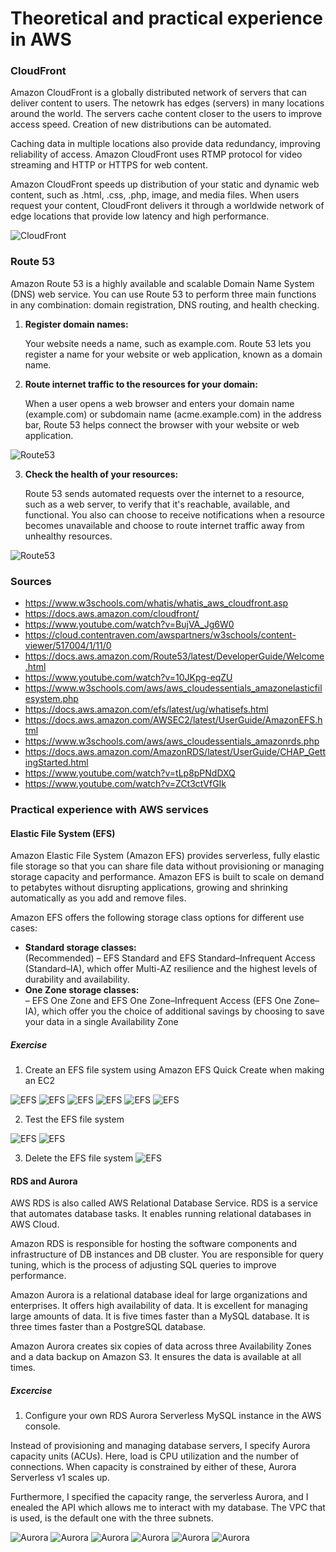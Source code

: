 # Theoretical and practical experience in AWS

### CloudFront 

Amazon CloudFront is a globally distributed network of servers that can deliver content to users. The netowrk has edges (servers) in many locations around the world. The servers cache content closer to the users to improve access speed. Creation of new distributions can be automated.

Caching data in multiple locations also provide data redundancy, improving reliability of access. Amazon CloudFront uses RTMP protocol for video streaming and HTTP or HTTPS for web content.

Amazon CloudFront speeds up distribution of your static and dynamic web content, such as .html, .css, .php, image, and media files. When users request your content, CloudFront delivers it through a worldwide network of edge locations that provide low latency and high performance.  

![CloudFront](../00_includes/05_AWS_II/18.Theo-Prac.png) 

### Route 53  
Amazon Route 53 is a highly available and scalable Domain Name System (DNS) web service. You can use Route 53 to perform three main functions in any combination: domain registration, DNS routing, and health checking.  
  
1. __Register domain names:__  

   Your website needs a name, such as example.com. Route 53 lets you register a name for your website or web application, known as a domain name.

2. __Route internet traffic to the resources for your domain:__  

   When a user opens a web browser and enters your domain name (example.com) or subdomain name (acme.example.com) in the address bar, Route 53 helps connect the browser with your website or web application.    

![Route53](../00_includes/05_AWS_II/19.Route53.png) 

3. __Check the health of your resources:__  

   Route 53 sends automated requests over the internet to a resource, such as a web server, to verify that it's reachable, available, and functional. You also can choose to receive notifications when a resource becomes unavailable and choose to route internet traffic away from unhealthy resources.  

![Route53](../00_includes/05_AWS_II/20.Healthycheck.png)   


### Sources
* https://www.w3schools.com/whatis/whatis_aws_cloudfront.asp 
* https://docs.aws.amazon.com/cloudfront/
* https://www.youtube.com/watch?v=BujVA_Jg6W0
* https://cloud.contentraven.com/awspartners/w3schools/content-viewer/517004/1/11/0 
* https://docs.aws.amazon.com/Route53/latest/DeveloperGuide/Welcome.html 
* https://www.youtube.com/watch?v=10JKpg-eqZU
* https://www.w3schools.com/aws/aws_cloudessentials_amazonelasticfilesystem.php
* https://docs.aws.amazon.com/efs/latest/ug/whatisefs.html
* https://docs.aws.amazon.com/AWSEC2/latest/UserGuide/AmazonEFS.html 
* https://www.w3schools.com/aws/aws_cloudessentials_amazonrds.php 
* https://docs.aws.amazon.com/AmazonRDS/latest/UserGuide/CHAP_GettingStarted.html 
* https://www.youtube.com/watch?v=tLp8pPNdDXQ 
* https://www.youtube.com/watch?v=ZCt3ctVfGIk 

### Practical experience with AWS services

#### Elastic File System (EFS)

Amazon Elastic File System (Amazon EFS) provides serverless, fully elastic file storage so that you can share file data without provisioning or managing storage capacity and performance. Amazon EFS is built to scale on demand to petabytes without disrupting applications, growing and shrinking automatically as you add and remove files. 

Amazon EFS offers the following storage class options for different use cases:

* __Standard storage classes:__   
(Recommended) – EFS Standard and EFS Standard–Infrequent Access (Standard–IA), which offer Multi-AZ resilience and the highest levels of durability and availability.
* __One Zone storage classes:__   
 – EFS One Zone and EFS One Zone–Infrequent Access (EFS One Zone–IA), which offer you the choice of additional savings by choosing to save your data in a single Availability Zone  

 ##### Exercise 

 1. Create an EFS file system using Amazon EFS Quick Create when making an EC2

 ![EFS](../00_includes/05_AWS_II/21.EC2created.png)
![EFS](../00_includes/05_AWS_II/22.EFS-storage.png)
![EFS](../00_includes/05_AWS_II/23.EFS-Storage-settings.png)
![EFS](../00_includes/05_AWS_II/24.Bashscript.png)
![EFS](../00_includes/05_AWS_II/25.NetworkSettings.png)
![EFS](../00_includes/05_AWS_II/26.Securitygroup.png)

 2. Test the EFS file system

![EFS](../00_includes/05_AWS_II/27.TestEFS.png)
![EFS](../00_includes/05_AWS_II/28.TesteEFS-file.png)

3. Delete the EFS file system
![EFS](../00_includes/05_AWS_II/29.DeleteFileSystem.png) 


#### RDS and Aurora 
AWS RDS is also called AWS Relational Database Service. RDS is a service that automates database tasks. It enables running relational databases in AWS Cloud.

Amazon RDS is responsible for hosting the software components and infrastructure of DB instances and DB cluster. You are responsible for query tuning, which is the process of adjusting SQL queries to improve performance.

Amazon Aurora is a relational database ideal for large organizations and enterprises. It offers high availability of data. It is excellent for managing large amounts of data. It is five times faster than a MySQL database. It is three times faster than a PostgreSQL database. 

Amazon Aurora creates six copies of data across three Availability Zones and a data backup on Amazon S3. It ensures the data is available at all times. 

##### Excercise

1. Configure your own RDS Aurora Serverless MySQL instance in the AWS console.   

Instead of provisioning and managing database servers, I specify Aurora capacity units (ACUs). Here, load is CPU utilization and the number of connections. When capacity is constrained by either of these, Aurora Serverless v1 scales up. 

Furthermore, I specified the capacity range, the serverless Aurora, and I enealed the API which allows me to interact with my database. The VPC that is used, is the default one with the three subnets. 

![Aurora](../00_includes/05_AWS_II/30.AuroraSettings.png) 
![Aurora](../00_includes/05_AWS_II/31.EngineAurora.png) 
![Aurora](../00_includes/05_AWS_II/32.AuroraIAM.png) 
![Aurora](../00_includes/05_AWS_II/33.InstanceConfig.png) 
![Aurora](../00_includes/05_AWS_II/34.APIEnabeld.png) 
![Aurora](../00_includes/05_AWS_II/35.AuroraDatabaseMade.png) 

